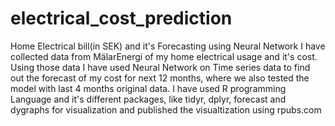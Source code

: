 # electrical_cost_prediction
Home Electrical bill(in SEK) and it's Forecasting using Neural Network I have collected data from MälarEnergi of my home electrical usage and it's cost. Using those data I have used Neural Network on Time series data to find out the forecast of my cost for next 12 months, where we also tested the model with last 4 months original data.  I have used R programming Language and it's different packages, like tidyr, dplyr, forecast and dygraphs for visualization and published the visualtization using rpubs.com
